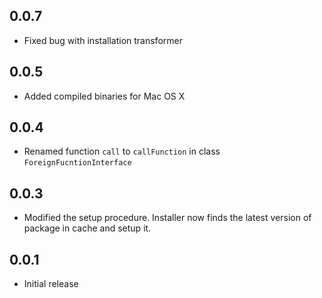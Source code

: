 ## 0.0.7

- Fixed bug with installation transformer

## 0.0.5

- Added compiled binaries for Mac OS X

## 0.0.4

- Renamed function `call` to `callFunction` in class `ForeignFucntionInterface`

## 0.0.3

- Modified the setup procedure. Installer now finds the latest version of package in cache and setup it.

## 0.0.1

- Initial release

